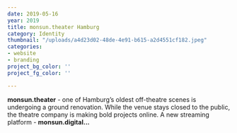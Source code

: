 ```yaml
---
date: 2019-05-16
year: 2019
title: monsun.theater Hamburg
category: Identity
thumbnail: "/uploads/a4d23d02-48de-4e91-b615-a2d4551cf182.jpeg"
categories:
- website
- branding
project_bg_color: ''
project_fg_color: ''

---
```

**monsun.theater** - one of Hamburg’s oldest off-theatre scenes is undergoing a ground renovation. While the venue stays closed to the public, the theatre company is making bold projects online. A new streaming platform - **monsun.digital...**

 